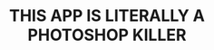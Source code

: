 ﻿---
 link: https://www.photopea.com/ 
 tags: articles
 desc: See how a powerful design tool with pro-level features and a user-friendly interface can be the ideal solution to Photoshop’s complexity and high costs.
 title: THIS APP IS LITERALLY A PHOTOSHOP KILLER
 image: /assets/photopea.webp
 intro:  Adobe Photoshop is known worldwide for its power and versatility in digital design and photo editing. However, it’s also infamous for its steep learning curve, high price tag, and system-heavy requirements. For many designers—especially those just starting or looking for a lightweight solution—Photoshop can feel overwhelming and unnecessarily complicated. But what if there was a simpler, more intuitive tool that offered many of the same features without the complexity and high costs? If you’re tired of battling with Photoshop’s interface and endless options, it’s time to switch to Photopea—a design tool that streamlines your workflow without compromising on quality or breaking your budget.
 intro2: Enter Photopea—a design tool that’s redefining the digital art space. With its user-friendly interface, robust feature set, and budget-friendly model, Photopea is quickly becoming the go-to for designers looking to create professional results without the headaches associated with traditional tools. Here’s why you should consider making the switch.
 header1: 1. Simple and Intuitive Interface
 desc1: One of the main pain points with Photoshop is its interface—crowded with toolbars, menus, and options that can easily confuse new users. Even experienced designers often have to dig through layers of settings to find what they need. For someone who is learning the ropes or simply looking for a more streamlined experience, Photoshop’s overwhelming array of options can be more of a hindrance than a help. Photopea, on the other hand, offers a clean, straightforward interface that prioritizes ease of use and intuitive navigation.
 desc1a: The layout in Photopea is designed to put essential tools at your fingertips, making it easy to navigate and find exactly what you need without getting lost in unnecessary complexity. With a minimal learning curve, you can jump right into creating stunning visuals without spending hours watching tutorials or scrolling through manuals. Its simplicity doesn’t mean a lack of power, though; advanced features like layer blending, smart object support, and vector tools are still available, just arranged in a way that feels more accessible. Whether you’re looking to adjust an image, design a banner, or create complex digital art, Photopea provides an environment where beginners and casual users can produce professional results without the frustration of navigating a convoluted interface.
 header2: 2. Lightweight Performance with Powerful Features
 desc2: Photoshop’s performance can sometimes be sluggish, especially on older machines. It demands a lot of system resources, making it difficult to run smoothly unless you have a high-end setup. If you’ve ever found yourself waiting for Photoshop to catch up to your actions, you know how it can disrupt your creative flow. Photopea, however, is incredibly lightweight and optimized for speed, as it runs directly in your browser. This means it performs well even on lower-end systems or laptops and doesn’t require any installation.
 desc2a: Despite being light on resources, Photopea still packs a punch in terms of features. It offers support for complex editing tools like layer manipulation, blend modes, vector drawing, and even compatibility with PSD files. You can create intricate designs and detailed graphics without experiencing lag or crashes, making it a perfect choice for both amateurs and professionals who want powerful tools without the hardware strain. The fact that you can access these features without downloading or installing any software makes it a truly versatile tool—whether you’re working from a powerful desktop at home or a basic laptop on the go.

 header3: 3. Cost-Effective with No Subscription Hassles
 desc3: One often overlooked aspect of design software is its cross-platform compatibility. While Photoshop is available on both Windows and macOS, it’s limited when it comes to working across devices seamlessly. Switching between a desktop and a laptop, or collaborating remotely, can be cumbersome. With Photopea, however, you’re not bound by a specific operating system or device. Because it’s browser-based, you can access it from virtually any computer with internet access, regardless of your OS. This makes it a perfect solution for designers who frequently move between different setups or need a reliable tool for remote collaboration.
 desc3a: This flexibility is a game-changer, especially for freelancers or professionals who need to work on-the-go. You can start a project on your main workstation and then continue editing from a client’s office or a café without missing a beat. Photopea saves your work in compatible file formats like PSD, so transitioning between it and other tools is seamless. It’s a level of convenience that Photoshop can’t easily match, making it a strong contender for those who prioritize flexibility and ease of use.

 header4: 4.Cost-Effective with No Subscription Hassles
 desc4: Perhaps the biggest drawback of Photoshop is its cost. Adobe’s shift to a subscription-based model means you’ll have to pay a monthly or annual fee to keep using the software—an expense that adds up quickly, especially for freelancers or small businesses. Photopea, on the other hand, is completely free to use! You can access all its essential features at no cost, making it ideal for freelancers, small business owners, or hobbyists looking for a budget-friendly solution.
 desc4a: Even better, there are no hidden fees or complex licensing models to navigate. If you want to support development or remove ads, there’s a premium option, but it’s still significantly cheaper than Adobe’s Creative Cloud plans. You get regular updates and new features without worrying about subscriptions, meaning you can allocate your budget to other areas of your business or personal projects. It’s a no-brainer for anyone looking to cut down on software costs without sacrificing capabilities.
 header5: 5. High Compatibility for Seamless Workflow
 desc5: Another common issue with switching from Photoshop to another tool is the loss of compatibility. Designers often have years’ worth of PSD files that are difficult to manage in alternative software. Photopea addresses this concern by offering full compatibility with Photoshop’s PSD format. You can import, edit, and export PSD files without losing any of your work’s integrity or formatting.
 desc5a: This seamless compatibility extends to other file formats as well, such as PNG, JPG, and SVG, making it easy to integrate Photopea into your existing workflow. If you’re collaborating with other designers or developers, you don’t have to worry about file format limitations or conversion issues. It’s a tool that truly bridges the gap between convenience and functionality, making it a reliable addition to any creative toolkit.



 conclusion: If you’re a designer looking for a simpler, cost-effective, and more user-friendly alternative to Adobe Photoshop, it’s time to explore Photopea. It offers an intuitive interface, strong performance, and powerful features without the steep learning curve or hefty price tag. Ditch the complications and enjoy a seamless editing experience that allows you to focus on your creativity instead of wrestling with software limitations. Try it out today and see for yourself how a browser-based design tool can redefine your workflow, whether you’re an aspiring creator or a seasoned professional.
---

